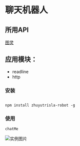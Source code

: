 
# 聊天机器人 
## 所用API  
[图灵](http://wap.tuling123.com/help/h_cent_webapi.jhtml?nav=doc)
## 应用模块：
- readline 
- http  


### 安装 
```        

npm install zhuyutrisla-robot -g                                                        

```

### 使用

```
chatMe                                                                                     
```

![实例图片](https://i.loli.net/2017/08/14/59911768b8c2b.png)

